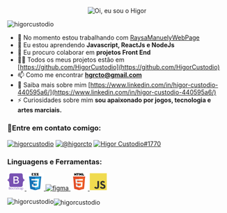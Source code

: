<p align="center">
  <img src="https://github.com/header-github.gif" alt="Oi, eu sou o Higor">
</p>
<!--
How to make the bio gif ?
💜 Thanks to [matyo91](https://github.com/matyo91)
I made my with https://codesandbox.io/s/github-profile-2ijk7
Then i recorded my screen to gif on Mac with Quicktime  and save result to [assets/github.mov](assets/github.mov)
This [GIF converter](https://ezgif.com/video-to-gif) help me to create a dedicated command that convert MOV to GIF.
Then i save result to [assets/github.gif](assets/github.gif)
-->

<p align="left"> <img src="https://komarev.com/ghpvc/?username=higorcustodio&label=Profile%20views&color=0e75b6&style=flat" alt="higorcustodio" /> </p>

- 🔭 No momento estou trabalhando com [RaysaManuelyWebPage](https://github.com/HigorCustodio/Raysa-Arquitetura-Page)
- 🌱 Eu estou aprendendo **Javascript, ReactJs e NodeJs**
- 👯 Eu procuro colaborar em **projetos Front End**
- 👨‍💻 Todos os meus projetos estão em [https://github.com/HigorCustodio](https://github.com/HigorCustodio)
- 📫 Como me encontrar **hgrcto@gmail.com**
- 📄 Saiba mais sobre mim [https://www.linkedin.com/in/higor-custodio-440595a6/](https://www.linkedin.com/in/higor-custodio-440595a6/)
- ⚡ Curiosidades sobre mim **sou apaixonado por jogos, tecnologia e artes marciais.**

<h3 align="left">🔗Entre em contato comigo:</h3>
<p align="left">
<a href="https://linkedin.com/in/higorcustodio" target="blank"><img align="center" src="https://raw.githubusercontent.com/rahuldkjain/github-profile-readme-generator/master/src/images/icons/Social/linked-in-alt.svg" alt="higorcustodio" height="30" width="40" /></a>
<a href="https://instagram.com/@higorcto" target="blank"><img align="center" src="https://raw.githubusercontent.com/rahuldkjain/github-profile-readme-generator/master/src/images/icons/Social/instagram.svg" alt="@higorcto" height="30" width="40" /></a>
<a href="https://discord.gg/Higor Custodio#1770" target="blank"><img align="center" src="https://raw.githubusercontent.com/rahuldkjain/github-profile-readme-generator/master/src/images/icons/Social/discord.svg" alt="Higor Custodio#1770" height="30" width="40" /></a>
</p>

<h3 align="left">Linguagens e Ferramentas:</h3>
<p align="left"> <a href="https://getbootstrap.com" target="_blank" rel="noreferrer"> <img src="https://raw.githubusercontent.com/devicons/devicon/master/icons/bootstrap/bootstrap-plain-wordmark.svg" alt="bootstrap" width="40" height="40"/> </a> <a href="https://www.w3schools.com/css/" target="_blank" rel="noreferrer"> <img src="https://raw.githubusercontent.com/devicons/devicon/master/icons/css3/css3-original-wordmark.svg" alt="css3" width="40" height="40"/> </a> <a href="https://www.figma.com/" target="_blank" rel="noreferrer"> <img src="https://www.vectorlogo.zone/logos/figma/figma-icon.svg" alt="figma" width="40" height="40"/> </a> <a href="https://www.w3.org/html/" target="_blank" rel="noreferrer"> <img src="https://raw.githubusercontent.com/devicons/devicon/master/icons/html5/html5-original-wordmark.svg" alt="html5" width="40" height="40"/> </a> <a href="https://developer.mozilla.org/en-US/docs/Web/JavaScript" target="_blank" rel="noreferrer"> <img src="https://raw.githubusercontent.com/devicons/devicon/master/icons/javascript/javascript-original.svg" alt="javascript" width="40" height="40"/> </a> </p>

<p><img align="left" src="https://github-readme-stats.vercel.app/api/top-langs?username=higorcustodio&show_icons=true&locale=en&layout=compact" alt="higorcustodio" />
<img align="center" src="https://github-readme-stats.vercel.app/api?username=higorcustodio&show_icons=true&locale=en" alt="higorcustodio"
</p>






<!--

**HigorCustodio/HigorCustodio** is a ✨ _special_ ✨ repository because its `README.md` (this file) appears on your GitHub profile.

Here are some ideas to get you started:

- 🔭 I’m currently working on ...
- 🌱 I’m currently learning ...
- 👯 I’m looking to collaborate on ...
- 🤔 I’m looking for help with ...
- 💬 Ask me about ...
- 📫 How to reach me: ...
- 😄 Pronouns: ...
- ⚡ Fun fact: ...
-->
